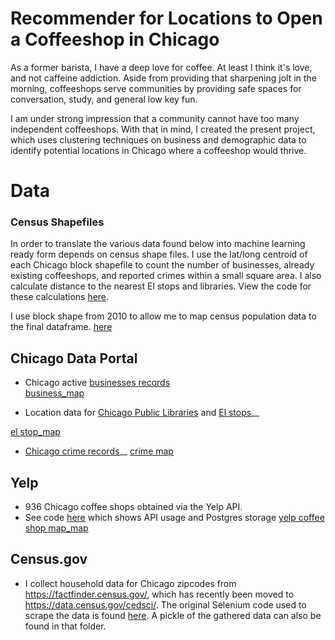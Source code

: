 Recommender for Locations to Open a Coffeeshop in Chicago
===============

As a former barista, I have a deep love for coffee.  At least I think it's love, and not caffeine addiction. Aside from providing that sharpening jolt in the morning, coffeeshops serve communities by providing safe spaces for conversation, study, and general low key fun.   

I am under strong impression that a community cannot have too many independent coffeeshops.  With that in mind, I created the present project, which uses clustering techniques on business and demographic data to identify potential locations in Chicago where a coffeeshop would thrive.

Data
===============

### Census Shapefiles
In order to translate the various data found below into machine learning ready form depends on census shape files. I use the lat/long centroid of each Chicago block shapefile to count the number of businesses, already existing coffeeshops, and reported crimes within a small square area. I also calculate distance to the nearest El stops and libraries.  View the code for these calculations [here](data/blockshapes).  

I use block shape from 2010 to allow me to map census population data to the final dataframe. [here](https://www.census.gov/geographies/mapping-files/time-series/geo/tiger-line-file.2010.html)  

## Chicago Data Portal
- Chicago active [businesses records]((https://data.cityofchicago.org/Community-Economic-Development/Business-Licenses-Current-Active/uupf-x98q))   
[business_map](visualization/plotly/plotly_images/businesses.png)  

- Location data for [Chicago Public Libraries](https://data.cityofchicago.org/Education/Libraries-Locations-Hours-and-Contact-Information/x8fc-8rcq) and [El stops](https://data.cityofchicago.org/Transportation/CTA-System-Information-List-of-L-Stops/8pix-ypme)__

[el stop_map](visualization/plotly/plotly_images/el_stop_map.png)  

- [Chicago crime records](https://data.cityofchicago.org/Public-Safety/Crimes-2001-to-present/ijzp-q8t2)__
[crime map](visualization/plotly/plotly_images/crime_map.png)  

## Yelp

- 936 Chicago coffee shops obtained via the Yelp API. 
- See code [here](./data/yelp) which shows API usage and Postgres storage
[yelp coffee shop map_map](visualization/plotly/plotly_images/yelp_coffee_shops.png)  

## Census.gov
- I collect household data for Chicago zipcodes from https://factfinder.census.gov/, which has recently been moved to https://data.census.gov/cedsci/. The original Selenium code used to scrape the data is found [here]('data/zip_mean_inc/').  A pickle of the gathered data can also be found in that folder.

